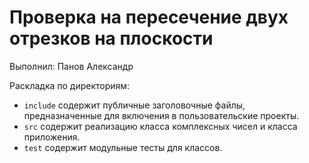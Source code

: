 # Проверка на пересечение двух отрезков на плоскости

Выполнил: Панов Александр

Раскладка по директориям:

  - `include` содержит публичные заголовочные файлы, предназначенные для
    включения в пользовательские проекты.
  - `src` содержит реализацию класса комплексных чисел и класса приложения.
  - `test` содержит модульные тесты для классов.

<!-- - `docs` содержит документацию на класс. -->
<!-- исходный алгоритм http://e-maxx.ru/algo/segments_intersection_checking -->